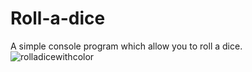 # Roll-a-dice
A simple console program which allow you to roll a dice.
![rolladicewithcolor](https://user-images.githubusercontent.com/37987501/61574672-b8d04d80-aa77-11e9-8b5f-f0b7a5405c29.gif)
